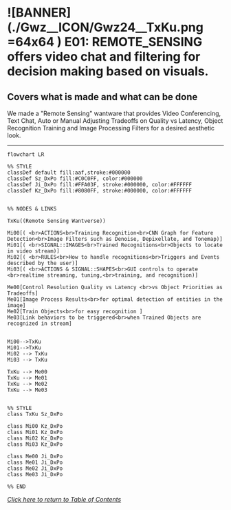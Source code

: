 [comment]: # (title : WANTWARE_REPORT)
[comment]: # (author: jake kolb v)
[comment]: # (version: v1.0)
[comment]: # (company:MINDAPTIV)
[comment]: # (client: Audience of Interest)


# ![BANNER](./Gwz__ICON/Gwz24__TxKu.png =64x64 ) E01: REMOTE_SENSING offers video chat and filtering for decision making based on visuals.
## Covers what is made and what can be done

We made a "Remote Sensing" wantware that provides Video Conferencing, Text Chat, Auto or Manual Adjusting Tradeoffs on Quality vs Latency, Object Recognition Training and Image Processing Filters for a desired aesthetic look.

---------

```mermaid
flowchart LR

%% STYLE
classDef default fill:aaf,stroke:#000000
classDef Sz_DxPo fill:#C0C0FF, color:#000000
classDef Ji_DxPo fill:#FFA03F, stroke:#000000, color:#FFFFFF
classDef Kz_DxPo fill:#8080FF, stroke:#000000, color:#FFFFFF


%% NODES & LINKS

TxKu((Remote Sensing Wantverse))

Mi00[( <br>ACTIONS<br>Training Recognition<br>CNN Graph for Feature Detection<br>Image Filters such as Denoise, Depixellate, and Tonemap)]
Mi01[( <br>SIGNAL::IMAGES<br>Trained Recognitions<br>Objects to locate in video stream)]
Mi02[( <br>RULES<br>How to handle recognitions<br>Triggers and Events described by the user)]
Mi03[( <br>ACTIONS & SIGNAL::SHAPES<br>GUI controls to operate <br>realtime streaming, tuning,<br>training, and recognition)]

Me00[Control Resolution Quality vs Latency <br>vs Object Priorities as Tradeoffs]
Me01[Image Process Results<br>for optimal detection of entities in the image]
Me02[Train Objects<br>for easy recognition ]
Me03[Link behaviors to be triggered<br>when Trained Objects are recognized in stream]


Mi00-->TxKu
Mi01-->TxKu
Mi02 --> TxKu
Mi03 --> TxKu

TxKu --> Me00
TxKu --> Me01
TxKu --> Me02
TxKu --> Me03


%% STYLE
class TxKu Sz_DxPo

class Mi00 Kz_DxPo
class Mi01 Kz_DxPo
class Mi02 Kz_DxPo
class Mi03 Kz_DxPo

class Me00 Ji_DxPo
class Me01 Ji_DxPo
class Me02 Ji_DxPo
class Me03 Ji_DxPo

%% END
```

  *[Click here to return to Table of Contents](B00_INTRO.html)*